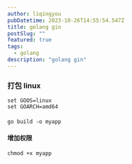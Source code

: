 ```yaml
---
author: liqingyou
pubDatetime: 2023-10-26T14:55:54.547Z
title: golang gin
postSlug: ""
featured: true
tags:
  - golang
description: "golang gin"
---
```


### 打包 linux
```
set GOOS=linux
set GOARCH=amd64
```
####
```
go build -o myapp
```
#### 增加权限
```
chmod +x myapp
```